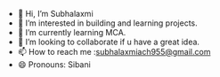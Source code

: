 - 👋 Hi, I’m Subhalaxmi
- 👀 I’m interested in building and learning projects.
- 🌱 I’m currently learning MCA.
- 💞️ I’m looking to collaborate if u have a great idea.
- 📫 How to reach me :subhalaxmiach955@gmail.com
- 😄 Pronouns: Sibani

<!---
subha-1/subha-1 is a ✨ special ✨ repository because its `README.md` (this file) appears on your GitHub profile.
You can click the Preview link to take a look at your changes.
--->
